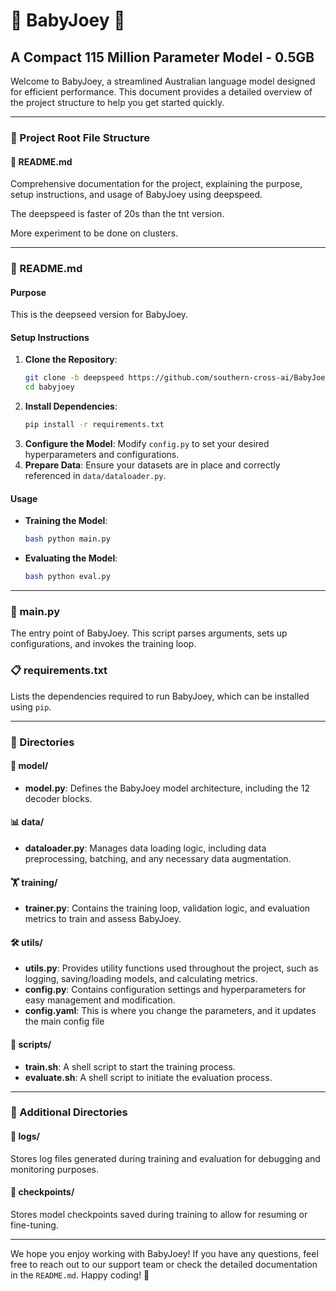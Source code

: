 # 🌟 BabyJoey 🌟

## A Compact 115 Million Parameter Model - 0.5GB

Welcome to BabyJoey, a streamlined Australian language model designed for efficient performance. This document provides a detailed overview of the project structure to help you get started quickly.

---

### 📂 Project Root File Structure

#### 📝 README.md
Comprehensive documentation for the project, explaining the purpose, setup instructions, and usage of BabyJoey using deepspeed.

The deepspeed is faster of 20s than the tnt version.

More experiment to be done on clusters.

---

### 📝 README.md

#### Purpose
This is the deepseed version for BabyJoey.
#### Setup Instructions
1. **Clone the Repository**:
    ```bash
    git clone -b deepspeed https://github.com/southern-cross-ai/BabyJoey.git
    cd babyjoey
    ```
2. **Install Dependencies**:
    ```bash
    pip install -r requirements.txt
    ```
3. **Configure the Model**:
    Modify `config.py` to set your desired hyperparameters and configurations.
4. **Prepare Data**:
    Ensure your datasets are in place and correctly referenced in `data/dataloader.py`.

#### Usage
- **Training the Model**:
    ```bash
    bash python main.py
    ```
- **Evaluating the Model**:
    ```bash
    bash python eval.py
    ```

---

### 🚀 main.py
The entry point of BabyJoey. This script parses arguments, sets up configurations, and invokes the training loop.

### 📋 requirements.txt
Lists the dependencies required to run BabyJoey, which can be installed using `pip`.

---

### 📁 Directories

#### 🧠 model/
- **model.py**: Defines the BabyJoey model architecture, including the 12 decoder blocks.

#### 📊 data/
- **dataloader.py**: Manages data loading logic, including data preprocessing, batching, and any necessary data augmentation.

#### 🏋️ training/
- **trainer.py**: Contains the training loop, validation logic, and evaluation metrics to train and assess BabyJoey.

#### 🛠️ utils/
- **utils.py**: Provides utility functions used throughout the project, such as logging, saving/loading models, and calculating metrics.
- **config.py**: Contains configuration settings and hyperparameters for easy management and modification.
- **config.yaml**: This is where you change the parameters, and it updates the main config file 

#### 📜 scripts/
- **train.sh**: A shell script to start the training process.
- **evaluate.sh**: A shell script to initiate the evaluation process.

---

### 📂 Additional Directories

#### 📑 logs/
Stores log files generated during training and evaluation for debugging and monitoring purposes.

#### 💾 checkpoints/
Stores model checkpoints saved during training to allow for resuming or fine-tuning.

---

We hope you enjoy working with BabyJoey! If you have any questions, feel free to reach out to our support team or check the detailed documentation in the `README.md`. Happy coding! 🚀
